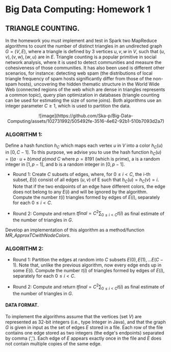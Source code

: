 #  Big Data Computing: Homework 1

## TRIANGLE COUNTING. 
In the homework you must implement and test in Spark two MapReduce algorithms to count the number of distinct triangles in an undirected graph $G=(V,E)$, where a triangle is defined by 3 vertices $u,v,w$
in $V$, such that $(u,v),(v,w),(w,u)$ are in $E$. Triangle counting is a popular primitive in social network analysis, where it is used to detect communities and measure the cohesiveness of those communities. 
It has also been used is different other scenarios, for instance: detecting web spam (the distributions of local triangle frequency of spam hosts significantly differ from those of the non-spam hosts), 
uncovering the hidden thematic structure in the World Wide Web (connected regions of the web which are dense in triangles represents a common topic), 
query plan optimization in databases (triangle counting can be used for estimating the size of some joins). 
Both algorithms use an integer parameter $C \geq 1$, which is used to partition the data.

<p align="center">
![image](https://github.com/Ska-p/Big-Data-Computing/assets/102731992/505492fe-3516-4e62-92b1-510b7093d2a7)
</p>
  
### ALGORITHM 1: 
Define a hash function $h_C$ which maps each vertex $u$ in $V$ into a color $h_C(u)$ in $[0,C−1]$. To this purpose, we advise you to use the hash function $h_C(u)=((a⋅u+b)mod\:p)mod\:C$
where $p=8191$ (which is prime), a is a random integer in $[1,p−1]$, and b is a random integer in $[0,p−1]$.

+ Round 1: Create $C$ subsets of edges, where, for $0 \leq i < C$, the i-th subset, $E(i)$ consist of all edges $(u,v)$ of E such that $h_C(u)=h_C(v)=i$. 
Note that if the two endpoints of an edge have different colors, the edge does not belong to any $E(i)$ and will be ignored by the algorithm.
Compute the number $t(i)$ triangles formed by edges of $E(i)$, separately for each $0 \leq i < C$. 

+ Round 2: Compute and return $tfinal = C^2 \sum_{0 \leq i < C} t(i)$ as final estimate of the number of triangles in $G$.

Develop an implementation of this algorithm as a method/function *MR_ApproxTCwithNodeColors*.

### ALGORITHM 2:
+ Round 1: Partition the edges at random into $C$ subsets $E(0),E(1),...E(C−1)$. Note that, unlike the previous algorithm, now every edge ends up in some $E(i)$.
Compute the number $t(i)$ of triangles formed by edges of $E(i)$, separately for each $0 \leq i < C$.

+ Round 2: Compute and return  $tfinal = C^2 \sum_{0 \leq i < C} t(i)$ as final estimate of the number of triangles in $G$.

#### DATA FORMAT. 
To implement the algorithms assume that the vertices (set $V$) are represented as 32-bit integers (i.e., type Integer in Java), and that the graph $G$ is given in input as the set of edges $E$
stored in a file. Each row of the file contains one edge stored as two integers (the edge's endpoints) separated by comma (','). Each edge of $E$ appears exactly once in the file and $E$
does not contain multiple copies of the same edge.
